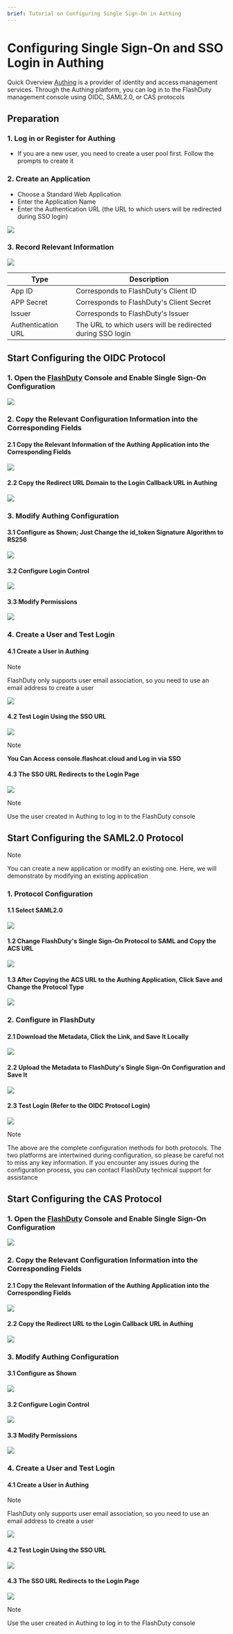 ```yaml
---
brief: Tutorial on Configuring Single Sign-On in Authing
---
```


# Configuring Single Sign-On and SSO Login in Authing

Quick Overview
[Authing](https://www.authing.cn/) is a provider of identity and access management services. Through the Authing platform, you can log in to the FlashDuty management console using OIDC, SAML2.0, or CAS protocols

## Preparation
### 1. Log in or Register for Authing
- If you are a new user, you need to create a user pool first. Follow the prompts to create it
### 2. Create an Application
- Choose a Standard Web Application
- Enter the Application Name
- Enter the Authentication URL (the URL to which users will be redirected during SSO login)

![](https://fcimg.i18n.site/zh/flashduty/mixin/single_sign_on/authing/1.avif)

### 3. Record Relevant Information

![](https://fcimg.i18n.site/zh/flashduty/mixin/single_sign_on/authing/2.avif)

|Type|Description|
|---|---|
|App ID|Corresponds to FlashDuty's Client ID|
|APP Secret|Corresponds to FlashDuty's Client Secret|
|Issuer|Corresponds to FlashDuty's Issuer|
|Authentication URL|The URL to which users will be redirected during SSO login|

## Start Configuring the OIDC Protocol
### 1. Open the [FlashDuty](console.flashcat.cloud) Console and Enable Single Sign-On Configuration

![](https://fcimg.i18n.site/zh/flashduty/mixin/single_sign_on/authing/3.avif)

### 2. Copy the Relevant Configuration Information into the Corresponding Fields

#### 2.1 Copy the Relevant Information of the Authing Application into the Corresponding Fields
![](https://fcimg.i18n.site/zh/flashduty/mixin/single_sign_on/authing/4.avif)

#### 2.2 Copy the Redirect URL Domain to the Login Callback URL in Authing

![](https://fcimg.i18n.site/zh/flashduty/mixin/single_sign_on/authing/5.avif)

### 3. Modify Authing Configuration

#### 3.1 Configure as Shown; Just Change the id_token Signature Algorithm to RS256

![](https://fcimg.i18n.site/zh/flashduty/mixin/single_sign_on/authing/6.avif)

#### 3.2 Configure Login Control

![](https://fcimg.i18n.site/zh/flashduty/mixin/single_sign_on/authing/7.avif)

#### 3.3 Modify Permissions

![](https://fcimg.i18n.site/zh/flashduty/mixin/single_sign_on/authing/8.avif)

### 4. Create a User and Test Login

#### 4.1 Create a User in Authing

> [!NOTE]
> FlashDuty only supports user email association, so you need to use an email address to create a user

![](https://fcimg.i18n.site/zh/flashduty/mixin/single_sign_on/authing/9.avif)

#### 4.2 Test Login Using the SSO URL

![](https://fcimg.i18n.site/zh/flashduty/mixin/single_sign_on/authing/10.avif)

> [!NOTE]
> **You Can Access console.flashcat.cloud and Log in via SSO**

#### 4.3 The SSO URL Redirects to the Login Page

![](https://fcimg.i18n.site/zh/flashduty/mixin/single_sign_on/authing/11.avif)

> [!NOTE]
> Use the user created in Authing to log in to the FlashDuty console

## Start Configuring the SAML2.0 Protocol

> [!NOTE]
> You can create a new application or modify an existing one. Here, we will demonstrate by modifying an existing application

### 1. Protocol Configuration

#### 1.1 Select SAML2.0

![](https://fcimg.i18n.site/zh/flashduty/mixin/single_sign_on/authing/12.avif)

#### 1.2 Change FlashDuty's Single Sign-On Protocol to SAML and Copy the ACS URL

![](https://fcimg.i18n.site/zh/flashduty/mixin/single_sign_on/authing/13.avif)

#### 1.3 After Copying the ACS URL to the Authing Application, Click Save and Change the Protocol Type

![](https://fcimg.i18n.site/zh/flashduty/mixin/single_sign_on/authing/14.avif)

### 2. Configure in FlashDuty

#### 2.1 Download the Metadata, Click the Link, and Save It Locally

![](https://fcimg.i18n.site/zh/flashduty/mixin/single_sign_on/authing/15.avif)

#### 2.2 Upload the Metadata to FlashDuty's Single Sign-On Configuration and Save It

![](https://fcimg.i18n.site/zh/flashduty/mixin/single_sign_on/authing/16.avif)

#### 2.3 Test Login (Refer to the OIDC Protocol Login)
![](https://fcimg.i18n.site/zh/flashduty/mixin/single_sign_on/authing/11.avif)

> [!NOTE]
> The above are the complete configuration methods for both protocols. The two platforms are intertwined during configuration, so please be careful not to miss any key information. If you encounter any issues during the configuration process, you can contact FlashDuty technical support for assistance

## Start Configuring the CAS Protocol
### 1. Open the [FlashDuty](console.flashcat.cloud) Console and Enable Single Sign-On Configuration

![](https://fcimg.i18n.site/zh/flashduty/mixin/single_sign_on/authing/3.avif)

### 2. Copy the Relevant Configuration Information into the Corresponding Fields

#### 2.1 Copy the Relevant Information of the Authing Application into the Corresponding Fields
![](https://fcimg.i18n.site/zh/flashduty/mixin/single_sign_on/authing/17.avif)

#### 2.2 Copy the Redirect URL to the Login Callback URL in Authing

![](https://fcimg.i18n.site/zh/flashduty/mixin/single_sign_on/authing/18.avif)

### 3. Modify Authing Configuration

#### 3.1 Configure as Shown

![](https://fcimg.i18n.site/zh/flashduty/mixin/single_sign_on/authing/19.avif)

#### 3.2 Configure Login Control

![](https://fcimg.i18n.site/zh/flashduty/mixin/single_sign_on/authing/7.avif)

#### 3.3 Modify Permissions

![](https://fcimg.i18n.site/zh/flashduty/mixin/single_sign_on/authing/8.avif)

### 4. Create a User and Test Login

#### 4.1 Create a User in Authing

> [!NOTE]
> FlashDuty only supports user email association, so you need to use an email address to create a user

![](https://fcimg.i18n.site/zh/flashduty/mixin/single_sign_on/authing/9.avif)

#### 4.2 Test Login Using the SSO URL

![](https://fcimg.i18n.site/zh/flashduty/mixin/single_sign_on/authing/20.avif)

#### 4.3 The SSO URL Redirects to the Login Page

![](https://fcimg.i18n.site/zh/flashduty/mixin/single_sign_on/authing/11.avif)

> [!NOTE]
> Use the user created in Authing to log in to the FlashDuty console